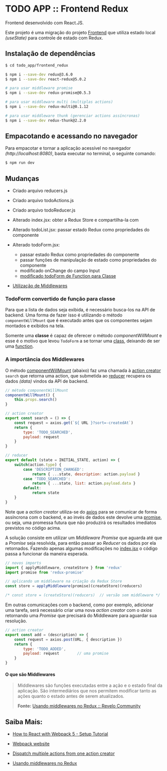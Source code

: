 # TODO APP :: Frontend Redux

Frontend desenvolvido com React.JS.

Este projeto é uma migração do projeto [Frontend](https://github.com/celsovit/todo_app/tree/main/frontend) que utiliza estado local _(useState)_ para controle de estado com Redux.

## Instalação de dependências

```bash
$ cd todo_app/frontend_redux

$ npm i --save-dev redux@3.6.0
$ npm i --save-dev react-redux@5.0.2

# para usar middleware promise
$ npm i --save-dev redux-promise@0.5.3

# para usar middleware multi (multiplas actions)
$ npm i --save-dev redux-multi@0.1.12

# para usar middleware thunk (gerenciar actions assíncronas)
$ npm i --save-dev redux-thunk@2.2.0
```

## Empacotando e acessando no navegador

Para empacotar e tornar a aplicação acessível no navegador _(http://localhost:8080)_, basta executar no terminal, o seguinte comando:

```bash
$ npm run dev
```

## Mudanças

- Criado arquivo reducers.js

- Criado arquivo todoActions.js

- Criado arquivo todoReducer.js

- Alterado index.jsx: obter a Redux Store e compartilha-la com <Provider>

- Alterado todoList.jsx: passar estado Redux como propriedades do componente

- Alterado todoForm.jsx: 
    - passar estado Redux como propriedades do componente
    - passar funções de manipulação de estado como propriedades do componente
    - modificado onChange do campo Input
    - [modificado todoForm de Function para Classe](#todoform-convertido-de-função-para-classe)

- [Utilização de Middlewares](#a-importância-dos-middlewares)



### TodoForm convertido de função para classe

Para que a lista de dados seja exibida, é necessário busca-los na API de backend. Uma forma de fazer isso é utilizando o método `componentWillMount` que é executado antes que os componentes sejam montados e exibidos na tela.

Somente uma __classe__ é capaz de oferecer o método _componentWillMount_ e esse é o motivo que levou `TodoForm` a se tornar uma [class](./src/todo/todoForm_as_class.jsx), deixando de ser uma [function](./src/todo/todoForm_as_func.jsx).

### A importância dos Middlewares

O método [componentWillMount](./src/todo/todoForm_as_class.jsx) (abaixo) faz uma chamada à [action creator](./src/todo/todoActions.js) `search` que retorna uma action, que submetida ao [reducer](./src/todo/todoReducer.js) recupera os dados _(data)_ vindos da API de backend.

```javascript
// método componentWillMount
componentWillMount() {
    this.props.search()
}
```

```javascript
// action creator
export const search = () => {
    const request = axios.get(`${ URL }?sort=-createdAt`)
    return {
        type: 'TODO_SEARCHED',
        payload: request
    }
}
```

```javascript
// reducer
export default (state = INITIAL_STATE, action) => {
    switch(action.type) {
        case 'DESCRIPTION_CHANGED':
            return { ...state, description: action.payload }
        case 'TODO_SEARCHED':
            return { ...state, list: action.payload.data }
        default:
            return state
    }
}
```

Note que a _action creator_ utiliza-se do [axios](https://axios-http.com/docs/intro) para se comunicar de forma assíncrona com o backend, e ao invés de dados este devolve uma [promise](https://javascript.info/promise-basics), ou seja, uma promessa futura que não produzirá os resultados imediatos previstos no código acima.

A solução consiste em utilizar um _Middleware Promise_ que aguarda até que a _Promise_ seja resolvida, para então passar ao _Reducer_ os dados por ela retornados. Fazendo apenas algumas modificações no [index.jsx](./src/index.jsx) o código passa a funcionar da maneira esperada.

```javascript
// novos imports
import { applyMiddleware, createStore } from 'redux'
import promise from 'redux-promise'

// aplicando um middleware na criação da Redux Store
const store = applyMiddleware(promise)(createStore)(reducers)

/* const store = (createStore)(reducers)  // versão sem middleware */
```

Em outras comunicações com o backend, como por exemplo, adicionar uma tarefa, será necessário criar uma nova _action creator_ com o _axios_ retornando uma _Promise_ que precisará do Middleware para aguardar sua resolução.

```javascript
// action creator
export const add = (description) => {
    const request = axios.post(URL, { description })
    return {
        type: 'TODO_ADDED',
        payload: request        // uma promise
    }
}
```

#### O que são Middlewares

> Middlewares são funções executadas entre a ação e o estado final da aplicação. São intermediários que nos permitem modificar tanto as ações quanto o estado antes de serem atualizados.
>
> __Fonte:__ [Usando middlewares no Redux :: Revelo Community](https://community.revelo.com.br/usando-middlewares-no-redux/) 
 


## Saiba Mais:

- [How to React with Webpack 5 - Setup Tutorial](https://www.robinwieruch.de/minimal-react-webpack-babel-setup/)

- [Webpack website](https://webpack.js.org/)

- [Dispatch multiple actions from one action creator](https://www.npmjs.com/package/redux-multi)

- [Usando middlewares no Redux](https://community.revelo.com.br/usando-middlewares-no-redux/)

